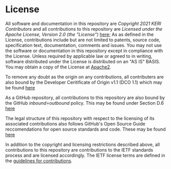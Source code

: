 # License

All software and documentation in this repository are *Copyright 2021 KERI Contributors* and 
all contributions to this repository are *Licensed under the Apache License, Version 2.0 (the "License")* [here](https://github.com/WebOfTrust/WOT-terms/blob/main/LICENSE);
As as defined in the License, contributions include but are not limited to patents, source code, specification text, 
documentation, comments and issues. You may not use the software or documentation in this repository except in compliance with the License.
Unless required by applicable law or agreed to in writing, software distributed
under the License is distributed on an "AS IS" BASIS.
You may obtain a copy of the License at [Apache2](http://www.apache.org/licenses/LICENSE-2.0).

To remove any doubt as the origin on any contributions, all contributers are also bound by the
Developer Ceritificate of Origin v1.1 (DCO 1.1) which may be found [here](https://developercertificate.org)

As a GitHub repository, all contributions to this repository are also bound by
the GitHub *inbound=outbound* policy. This may be found under Section D.6
[here](https://docs.github.com/en/github/site-policy/github-terms-of-service#6-contributions-under-repository-license)

The legal structure of this repository with respect to the licensing of its
associated contributions also follows GitHub's Open Source Guide reccomendations for
open source standards and code. These may be found [here](https://opensource.guide/legal/)

In addition to the copyright and licensing restrictions described above, all contributions to this repository are contributions to the IETF standards process
and are licensed accordingly. The IETF license terms are defined in the
[guidelines for contributions](https://github.com/WebOfTrust/WOT-terms/blob/main/CONTRIBUTING.md).


